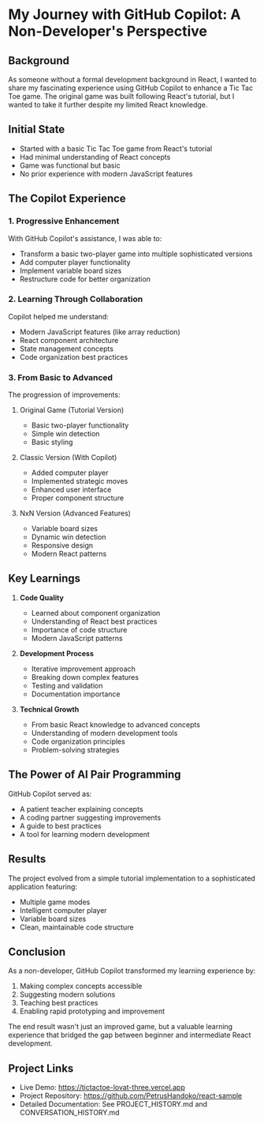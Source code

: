 # My Journey with GitHub Copilot: A Non-Developer's Perspective

## Background

As someone without a formal development background in React, I wanted to share my fascinating experience using GitHub Copilot to enhance a Tic Tac Toe game. The original game was built following React's tutorial, but I wanted to take it further despite my limited React knowledge.

## Initial State

- Started with a basic Tic Tac Toe game from React's tutorial
- Had minimal understanding of React concepts
- Game was functional but basic
- No prior experience with modern JavaScript features

## The Copilot Experience

### 1. Progressive Enhancement

With GitHub Copilot's assistance, I was able to:
- Transform a basic two-player game into multiple sophisticated versions
- Add computer player functionality
- Implement variable board sizes
- Restructure code for better organization

### 2. Learning Through Collaboration

Copilot helped me understand:
- Modern JavaScript features (like array reduction)
- React component architecture
- State management concepts
- Code organization best practices

### 3. From Basic to Advanced

The progression of improvements:
1. Original Game (Tutorial Version)
   - Basic two-player functionality
   - Simple win detection
   - Basic styling

2. Classic Version (With Copilot)
   - Added computer player
   - Implemented strategic moves
   - Enhanced user interface
   - Proper component structure

3. NxN Version (Advanced Features)
   - Variable board sizes
   - Dynamic win detection
   - Responsive design
   - Modern React patterns

## Key Learnings

1. **Code Quality**
   - Learned about component organization
   - Understanding of React best practices
   - Importance of code structure
   - Modern JavaScript patterns

2. **Development Process**
   - Iterative improvement approach
   - Breaking down complex features
   - Testing and validation
   - Documentation importance

3. **Technical Growth**
   - From basic React knowledge to advanced concepts
   - Understanding of modern development tools
   - Code organization principles
   - Problem-solving strategies

## The Power of AI Pair Programming

GitHub Copilot served as:
- A patient teacher explaining concepts
- A coding partner suggesting improvements
- A guide to best practices
- A tool for learning modern development

## Results

The project evolved from a simple tutorial implementation to a sophisticated application featuring:
- Multiple game modes
- Intelligent computer player
- Variable board sizes
- Clean, maintainable code structure

## Conclusion

As a non-developer, GitHub Copilot transformed my learning experience by:
1. Making complex concepts accessible
2. Suggesting modern solutions
3. Teaching best practices
4. Enabling rapid prototyping and improvement

The end result wasn't just an improved game, but a valuable learning experience that bridged the gap between beginner and intermediate React development.

## Project Links

- Live Demo: https://tictactoe-lovat-three.vercel.app
- Project Repository: https://github.com/PetrusHandoko/react-sample
- Detailed Documentation: See PROJECT_HISTORY.md and CONVERSATION_HISTORY.md